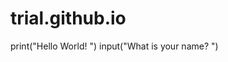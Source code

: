 # trial.github.io
<!DOCTYPE python>
<python lang="en">

print("Hello World! ")
input("What is your name? ")
